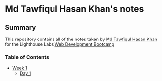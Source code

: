# Md Tawfiqul Hasan Khan's notes

## Summary 

This repository contains all of the notes taken by [Md Tawfiqul Hasan Khan](https://github.com/special3220) for the Lighthouse Labs [Web Development Bootcamp](https://www.lighthouselabs.ca/en/web-development-bootcamp)

### Table of Contents
* [Week 1](/Week_1)
  * [Day_1](/Week_1/Day_1)